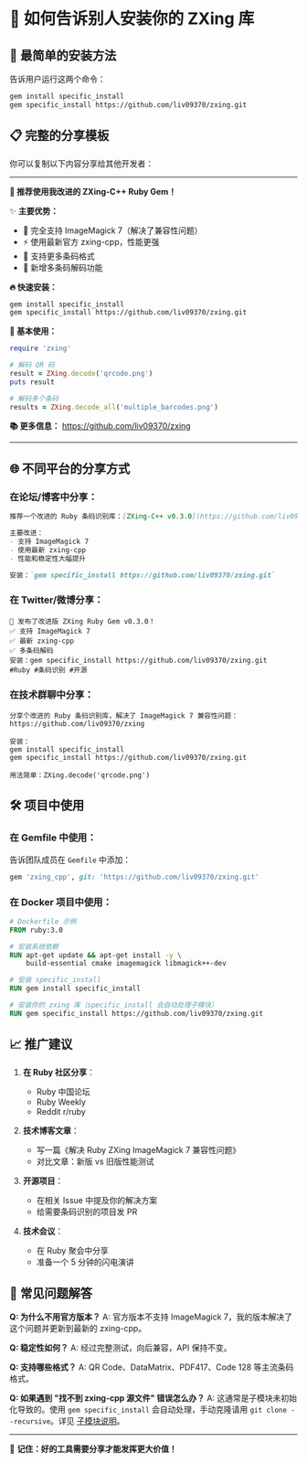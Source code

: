 # 📢 如何告诉别人安装你的 ZXing 库

## 🚀 最简单的安装方法

告诉用户运行这两个命令：

```bash
gem install specific_install
gem specific_install https://github.com/liv09370/zxing.git
```

## 📋 完整的分享模板

你可以复制以下内容分享给其他开发者：

---

**🎯 推荐使用我改进的 ZXing-C++ Ruby Gem！**

✨ **主要优势：**
- 🚀 完全支持 ImageMagick 7（解决了兼容性问题）
- ⚡ 使用最新官方 zxing-cpp，性能更强
- 🎯 支持更多条码格式
- 🔧 新增多条码解码功能

**🔥 快速安装：**
```bash
gem install specific_install
gem specific_install https://github.com/liv09370/zxing.git
```

**📖 基本使用：**
```ruby
require 'zxing'

# 解码 QR 码
result = ZXing.decode('qrcode.png')
puts result

# 解码多个条码
results = ZXing.decode_all('multiple_barcodes.png')
```

**📚 更多信息：** https://github.com/liv09370/zxing

---

## 🌐 不同平台的分享方式

### 在论坛/博客中分享：
```markdown
推荐一个改进的 Ruby 条码识别库：[ZXing-C++ v0.3.0](https://github.com/liv09370/zxing)

主要改进：
- 支持 ImageMagick 7
- 使用最新 zxing-cpp 
- 性能和稳定性大幅提升

安装：`gem specific_install https://github.com/liv09370/zxing.git`
```

### 在 Twitter/微博分享：
```
🚀 发布了改进版 ZXing Ruby Gem v0.3.0！
✅ 支持 ImageMagick 7
✅ 最新 zxing-cpp
✅ 多条码解码
安装：gem specific_install https://github.com/liv09370/zxing.git
#Ruby #条码识别 #开源
```

### 在技术群聊中分享：
```
分享个改进的 Ruby 条码识别库，解决了 ImageMagick 7 兼容性问题：
https://github.com/liv09370/zxing

安装：
gem install specific_install
gem specific_install https://github.com/liv09370/zxing.git

用法简单：ZXing.decode('qrcode.png')
```

## 🛠️ 项目中使用

### 在 Gemfile 中使用：
告诉团队成员在 `Gemfile` 中添加：

```ruby
gem 'zxing_cpp', git: 'https://github.com/liv09370/zxing.git'
```

### 在 Docker 项目中使用：
```dockerfile
# Dockerfile 示例
FROM ruby:3.0

# 安装系统依赖
RUN apt-get update && apt-get install -y \
    build-essential cmake imagemagick libmagick++-dev

# 安装 specific_install
RUN gem install specific_install

# 安装你的 zxing 库（specific_install 会自动处理子模块）
RUN gem specific_install https://github.com/liv09370/zxing.git
```

## 📈 推广建议

1. **在 Ruby 社区分享**：
   - Ruby 中国论坛
   - Ruby Weekly
   - Reddit r/ruby

2. **技术博客文章**：
   - 写一篇《解决 Ruby ZXing ImageMagick 7 兼容性问题》
   - 对比文章：新版 vs 旧版性能测试

3. **开源项目**：
   - 在相关 Issue 中提及你的解决方案
   - 给需要条码识别的项目发 PR

4. **技术会议**：
   - 在 Ruby 聚会中分享
   - 准备一个 5 分钟的闪电演讲

## 🎯 常见问题解答

**Q: 为什么不用官方版本？**
A: 官方版本不支持 ImageMagick 7，我的版本解决了这个问题并更新到最新的 zxing-cpp。

**Q: 稳定性如何？**
A: 经过完整测试，向后兼容，API 保持不变。

**Q: 支持哪些格式？**
A: QR Code、DataMatrix、PDF417、Code 128 等主流条码格式。

**Q: 如果遇到 "找不到 zxing-cpp 源文件" 错误怎么办？**
A: 这通常是子模块未初始化导致的。使用 `gem specific_install` 会自动处理，手动克隆请用 `git clone --recursive`。详见 [子模块说明](https://github.com/liv09370/zxing/blob/master/SUBMODULES.md)。

---

🌟 **记住：好的工具需要分享才能发挥更大价值！** 